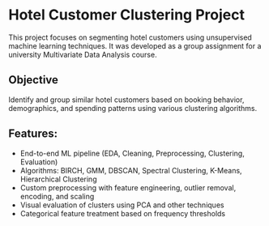 # Hotel Customer Clustering Project

This project focuses on segmenting hotel customers using unsupervised machine learning techniques. It was developed as a group assignment for a university Multivariate Data Analysis course.

## Objective  
Identify and group similar hotel customers based on booking behavior, demographics, and spending patterns using various clustering algorithms.

## Features:
- End-to-end ML pipeline (EDA, Cleaning, Preprocessing, Clustering, Evaluation)
- Algorithms: BIRCH, GMM, DBSCAN, Spectral Clustering, K-Means, Hierarchical Clustering
- Custom preprocessing with feature engineering, outlier removal, encoding, and scaling
- Visual evaluation of clusters using PCA and other techniques
- Categorical feature treatment based on frequency thresholds
